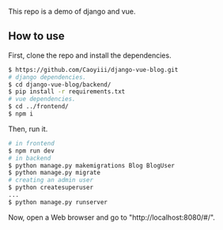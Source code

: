 This repo is a demo of django and vue.

## How to use

First, clone the repo and install the dependencies.

```bash
$ https://github.com/Caoyiii/django-vue-blog.git
# django dependencies.
$ cd django-vue-blog/backend/
$ pip install -r requirements.txt
# vue dependencies.
$ cd ../frontend/
$ npm i
```
Then, run it.
```bash
# in frontend
$ npm run dev
# in backend
$ python manage.py makemigrations Blog BlogUser
$ python manage.py migrate
# creating an admin user
$ python createsuperuser
...
$ python manage.py runserver
```
Now, open a Web browser and go to "http://localhost:8080/#/".
